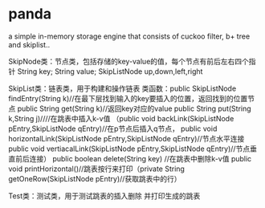 # panda

a simple in-memory storage engine that consists of  cuckoo filter, b+ tree and skiplist..

SkipNode类：节点类，包括存储的key-value的值，每个节点有前后左右四个指针
String key; String value; SkipListNode up,down,left,right

SkipList类：链表类，用于构建和操作链表
类函数：public SkipListNode findEntry(String k)//在最下层找到输入的key要插入的位置，返回找到的位置节点
public String get(String k)//返回key对应的value
public String put(String k,String j)////在跳表中插入k-v值
（public void backLink(SkipListNode pEntry,SkipListNode qEntry)//在p节点后插入q节点，
  public void horizontalLink(SkipListNode pEntry,SkipListNode qEntry)//节点水平连接
  public void vertiacalLink(SkipListNode pEntry,SkipListNode qEntry)//节点垂直前后连接）
public boolean delete(String key) //在跳表中删除k-v值
public void printHorizontal()//跳表按行来打印（private String getOneRow(SkipListNode pEntry)//获取跳表中的行）

Test类：测试类，用于测试跳表的插入删除 并打印生成的跳表
